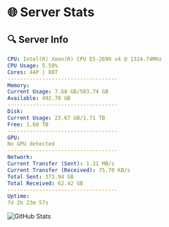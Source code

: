 # 🌐 Server Stats
## 🔍 Server Info
```yaml
CPU: Intel(R) Xeon(R) CPU E5-2699 v4 @ 1324.74MHz
CPU Usage: 5.50%
Cores: 44P | 88T
-----------------------------------
Memory:
Current Usage: 7.68 GB/503.74 GB
Available: 492.70 GB
-----------------------------------
Disk:
Current Usage: 23.67 GB/1.71 TB
Free: 1.60 TB
-----------------------------------
GPU:
No GPU detected
-----------------------------------
Network:
Current Transfer (Sent): 1.31 MB/s
Current Transfer (Received): 75.70 KB/s
Total Sent: 373.94 GB
Total Received: 62.42 GB
-----------------------------------
Uptime:
7d 2h 23m 57s
```
![GitHub Stats](https://img.shields.io/badge/Updated-2025-04-26_19:32:45-blue)